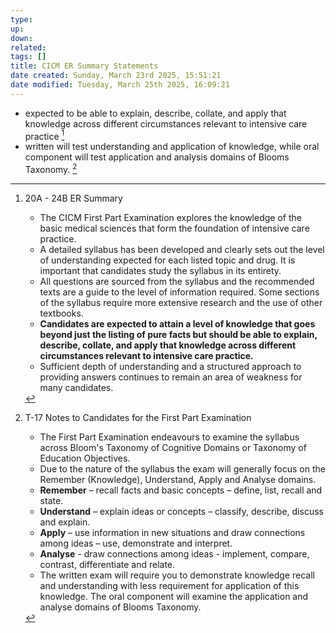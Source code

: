 ```yaml
---
type: 
up: 
down: 
related: 
tags: []
title: CICM ER Summary Statements
date created: Sunday, March 23rd 2025, 15:51:21
date modified: Tuesday, March 25th 2025, 16:09:21
---
```


- expected to be able to explain, describe, collate, and apply that knowledge across different circumstances relevant to intensive care practice [^1]
- written will test understanding and application of knowledge, while oral component will test application and analysis domains of Blooms Taxonomy. [^2]

[^1]:20A - 24B ER Summary
	- The CICM First Part Examination explores the knowledge of the basic medical sciences that form the foundation of intensive care practice. 
	- A detailed syllabus has been developed and clearly sets out the level of understanding expected for each listed topic and drug. It is important that candidates study the syllabus in its entirety. 
	- All questions are sourced from the syllabus and the recommended texts are a guide to the level of information required. Some sections of the syllabus require more extensive research and the use of other textbooks. 
	- **Candidates are expected to attain a level of knowledge that goes beyond just the listing of pure facts but should be able to explain, describe, collate, and apply that knowledge across different circumstances relevant to intensive care practice.**
	- Sufficient depth of understanding and a structured approach to providing answers continues to remain an area of weakness for many candidates.
[^2]: T-17 Notes to Candidates for the First Part Examination
	- The First Part Examination endeavours to examine the syllabus across Bloom's Taxonomy of Cognitive Domains or Taxonomy of Education Objectives. 
	- Due to the nature of the syllabus the exam will generally focus on the Remember (Knowledge), Understand, Apply and Analyse domains. 
	- **Remember** – recall facts and basic concepts – define, list, recall and state. 
	- **Understand** – explain ideas or concepts – classify, describe, discuss and explain. 
	- **Apply** – use information in new situations and draw connections among ideas – use, demonstrate and interpret.
	- **Analyse** _-_ draw connections among ideas - implement, compare, contrast, differentiate and relate.
	- The written exam will require you to demonstrate knowledge recall and understanding with less requirement for application of this knowledge. The oral component will examine the application and analyse domains of Blooms Taxonomy. 
